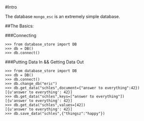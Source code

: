 #Intro

The database `mongo_esc` is an extremely simple database.

##The Basics:

###Connecting

```
>>> from database_store import DB
>>> db = DB()
>>> db.connect()
```

###Putting Data In && Getting Data Out

```
>>> from database_store import DB
>>> db = DB()
>>> db.connect()
>>> db.change_db("eric")
>>> db.get_data("schles",document={"answer to everything":42})
[{u'answer to everything': 42}]
>>> db.get_data("schles",keys=["answer to everything"])
[{u'answer to everything': 42}]
>>> db.get_data("schles",values=[42])
[{u'answer to everything': 42}]
>>> db.save_data("schles",{"thingsz":"happy"})
```




